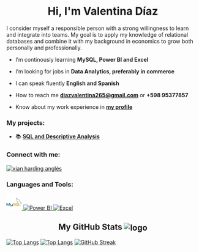 <h1 align="center">Hi, I'm Valentina Díaz </h1>

<p align="left"> I consider myself a responsible person with a strong willingness to learn and integrate into teams. My goal is to apply my knowledge of relational databases and combine it with my background in economics to grow both personally and professionally.</p>

-  I’m continously learning **MySQL, Power BI and Excel**

-  I’m looking for jobs in **Data Analytics, preferably in commerce**

-  I can speak fluently **English and Spanish**

-  How to reach me **diazvalentina265@gmail.com** or **+598 95377857**

-  Know about my work experience in **[my profile](https://www.linkedin.com/in/valentina-d%C3%ADaz-suero-8b2296196/)**

<h3 align="left">My projects:</h3>

- 📚 **[SQL and Descriptive Analysis](https://github.com/vdiazsuero/SQL1)**

<h3 align="left">Connect with me:</h3>
<p align="left">
<a href="https://www.linkedin.com/in/valentina-d%C3%ADaz-suero-8b2296196/" target="blank"><img align="center" src="https://raw.githubusercontent.com/rahuldkjain/github-profile-readme-generator/master/src/images/icons/Social/linked-in-alt.svg" alt="xian harding anglés" height="30" width="40" /></a>
</p>

<h3 align="left">Languages and Tools:</h3>
<p align="left"> <a href="https://www.mysql.com/" target="_blank" rel="noreferrer"> <img src="https://raw.githubusercontent.com/devicons/devicon/master/icons/mysql/mysql-original-wordmark.svg" alt="mysql" width="40" height="40"/> </a> <a href="https://app.powerbi.com/" target="_blank" rel="noreferrer"> <img src="https://logos-world.net/wp-content/uploads/2022/02/Microsoft-Power-BI-Symbol.png" alt="Power BI" width="50" height="40"/> </a> <a href="https://www.microsoft.com/es-es/microsoft-365/excel" target="_blank" rel="noreferrer"> <img src="https://upload.wikimedia.org/wikipedia/commons/thumb/7/73/Microsoft_Excel_2013-2019_logo.svg/1200px-Microsoft_Excel_2013-2019_logo.svg.png" alt="Excel" width="50" height="40"/> </a></p>

<h2 align="center">My GitHub Stats <img align="center" src="https://upload.wikimedia.org/wikipedia/commons/a/ae/Github-desktop-logo-symbol.svg" alt="logo" height="50" width="50" /></h2>

[![Top Langs](https://github-readme-stats.vercel.app/api?username=vdiazsuero&theme=aura&show_icons=true)](https://github.com/r41ss4)
[![Top Langs](https://github-readme-stats-git-masterrstaa-rickstaa.vercel.app/api/top-langs/?username=vdiazsuero&theme=aura&show_icons=true&t)](https://github.com/r41ss4/github-readme-stats)
[![GitHub Streak](https://streak-stats.demolab.com/?user=vdiazsuero&theme=aura)](https://git.io/streak-stats)
